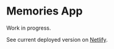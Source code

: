 # Memories App

Work in progress.

See current deployed version on [Netlify](https://memories-app-pcp.netlify.app/).

